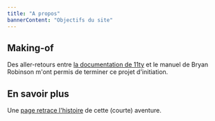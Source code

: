 ```yaml
---
title: "A propos"
bannerContent: "Objectifs du site"
---
```


## Making-of

Des aller-retours entre [la documentation de 11ty](https://www.11ty.dev/) et le manuel de Bryan Robinson m'ont permis de terminer ce projet d'initiation.

## En savoir plus

Une [page retrace l'histoire](/a-propos/history) de cette (courte) aventure.